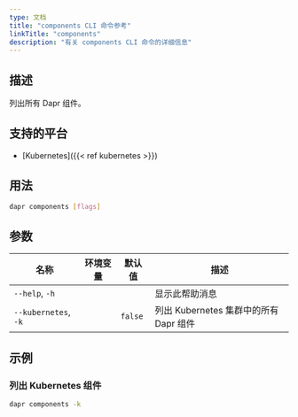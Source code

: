 ```yaml
---
type: 文档
title: "components CLI 命令参考"
linkTitle: "components"
description: "有关 components CLI 命令的详细信息"
---
```


## 描述

列出所有 Dapr 组件。

## 支持的平台

- [Kubernetes]({{< ref kubernetes >}})

## 用法

```bash
dapr components [flags]
```

## 参数

| 名称                   | 环境变量 | 默认值     | 描述                           |
| -------------------- | ---- | ------- | ---------------------------- |
| `--help`, `-h`       |      |         | 显示此帮助消息                      |
| `--kubernetes`, `-k` |      | `false` | 列出 Kubernetes 集群中的所有 Dapr 组件 |

## 示例

### 列出 Kubernetes 组件
```bash
dapr components -k
```

